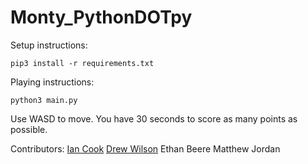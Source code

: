 # Monty_PythonDOTpy

Setup instructions:
```
pip3 install -r requirements.txt
```

Playing instructions:
```
python3 main.py
```
Use WASD to move. You have 30 seconds to score as many points as possible.

Contributors:
[Ian Cook](https://github.com/cioaonk)
[Drew Wilson](https://github.com/kahuku)
Ethan Beere
Matthew Jordan